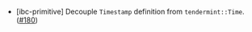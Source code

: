 - [ibc-primitive] Decouple `Timestamp` definition from `tendermint::Time`.
  ([\#180](https://github.com/cosmos/ibc-rs/issues/180))
